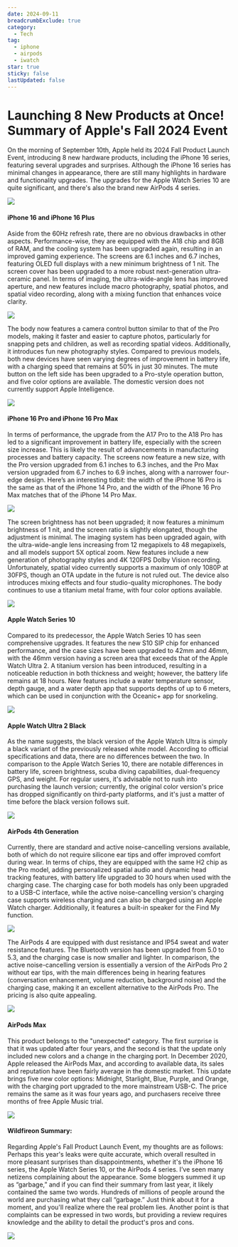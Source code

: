 ```yaml
---
date: 2024-09-11
breadcrumbExclude: true
category:
  - Tech
tag:
  - iphone
  - airpods
  - iwatch
star: true
sticky: false
lastUpdated: false
---
```


# Launching 8 New Products at Once! Summary of Apple's Fall 2024 Event

On the morning of September 10th, Apple held its 2024 Fall Product Launch Event, introducing 8 new hardware products, including the iPhone 16 series, featuring several upgrades and surprises. Although the iPhone 16 series has minimal changes in appearance, there are still many highlights in hardware and functionality upgrades. The upgrades for the Apple Watch Series 10 are quite significant, and there's also the brand new AirPods 4 series.

![](./image-1.png)

#### iPhone 16 and iPhone 16 Plus

Aside from the 60Hz refresh rate, there are no obvious drawbacks in other aspects. Performance-wise, they are equipped with the A18 chip and 8GB of RAM, and the cooling system has been upgraded again, resulting in an improved gaming experience. The screens are 6.1 inches and 6.7 inches, featuring OLED full displays with a new minimum brightness of 1 nit. The screen cover has been upgraded to a more robust next-generation ultra-ceramic panel. In terms of imaging, the ultra-wide-angle lens has improved aperture, and new features include macro photography, spatial photos, and spatial video recording, along with a mixing function that enhances voice clarity.

![](./image-2.png)

The body now features a camera control button similar to that of the Pro models, making it faster and easier to capture photos, particularly for snapping pets and children, as well as recording spatial videos. Additionally, it introduces fun new photography styles. Compared to previous models, both new devices have seen varying degrees of improvement in battery life, with a charging speed that remains at 50% in just 30 minutes. The mute button on the left side has been upgraded to a Pro-style operation button, and five color options are available. The domestic version does not currently support Apple Intelligence. 

![](./image-3.png)

#### iPhone 16 Pro and iPhone 16 Pro Max

In terms of performance, the upgrade from the A17 Pro to the A18 Pro has led to a significant improvement in battery life, especially with the screen size increase. This is likely the result of advancements in manufacturing processes and battery capacity. The screens now feature a new size, with the Pro version upgraded from 6.1 inches to 6.3 inches, and the Pro Max version upgraded from 6.7 inches to 6.9 inches, along with a narrower four-edge design. Here’s an interesting tidbit: the width of the iPhone 16 Pro is the same as that of the iPhone 14 Pro, and the width of the iPhone 16 Pro Max matches that of the iPhone 14 Pro Max.

![](./image-4.png)

The screen brightness has not been upgraded; it now features a minimum brightness of 1 nit, and the screen ratio is slightly elongated, though the adjustment is minimal. The imaging system has been upgraded again, with the ultra-wide-angle lens increasing from 12 megapixels to 48 megapixels, and all models support 5X optical zoom. New features include a new generation of photography styles and 4K 120FPS Dolby Vision recording. Unfortunately, spatial video currently supports a maximum of only 1080P at 30FPS, though an OTA update in the future is not ruled out. The device also introduces mixing effects and four studio-quality microphones. The body continues to use a titanium metal frame, with four color options available.

![](./image-5.png)

#### Apple Watch Series 10

Compared to its predecessor, the Apple Watch Series 10 has seen comprehensive upgrades. It features the new S10 SIP chip for enhanced performance, and the case sizes have been upgraded to 42mm and 46mm, with the 46mm version having a screen area that exceeds that of the Apple Watch Ultra 2. A titanium version has been introduced, resulting in a noticeable reduction in both thickness and weight; however, the battery life remains at 18 hours. New features include a water temperature sensor, depth gauge, and a water depth app that supports depths of up to 6 meters, which can be used in conjunction with the Oceanic+ app for snorkeling.

![](./image-6.png)

#### Apple Watch Ultra 2 Black

As the name suggests, the black version of the Apple Watch Ultra is simply a black variant of the previously released white model. According to official specifications and data, there are no differences between the two. In comparison to the Apple Watch Series 10, there are notable differences in battery life, screen brightness, scuba diving capabilities, dual-frequency GPS, and weight. For regular users, it's advisable not to rush into purchasing the launch version; currently, the original color version's price has dropped significantly on third-party platforms, and it's just a matter of time before the black version follows suit.

![](./image-8.png)

#### AirPods 4th Generation

Currently, there are standard and active noise-cancelling versions available, both of which do not require silicone ear tips and offer improved comfort during wear. In terms of chips, they are equipped with the same H2 chip as the Pro model, adding personalized spatial audio and dynamic head tracking features, with battery life upgraded to 30 hours when used with the charging case. The charging case for both models has only been upgraded to a USB-C interface, while the active noise-cancelling version's charging case supports wireless charging and can also be charged using an Apple Watch charger. Additionally, it features a built-in speaker for the Find My function.

![](./image-9.png)

The AirPods 4 are equipped with dust resistance and IP54 sweat and water resistance features. The Bluetooth version has been upgraded from 5.0 to 5.3, and the charging case is now smaller and lighter. In comparison, the active noise-cancelling version is essentially a version of the AirPods Pro 2 without ear tips, with the main differences being in hearing features (conversation enhancement, volume reduction, background noise) and the charging case, making it an excellent alternative to the AirPods Pro. The pricing is also quite appealing.

![](./image-10.png)

#### AirPods Max

This product belongs to the "unexpected" category. The first surprise is that it was updated after four years, and the second is that the update only included new colors and a change in the charging port. In December 2020, Apple released the AirPods Max, and according to available data, its sales and reputation have been fairly average in the domestic market. This update brings five new color options: Midnight, Starlight, Blue, Purple, and Orange, with the charging port upgraded to the more mainstream USB-C. The price remains the same as it was four years ago, and purchasers receive three months of free Apple Music trial.

![](./image-11.png)

#### Wildfireon Summary:

Regarding Apple's Fall Product Launch Event, my thoughts are as follows: Perhaps this year's leaks were quite accurate, which overall resulted in more pleasant surprises than disappointments, whether it's the iPhone 16 series, the Apple Watch Series 10, or the AirPods 4 series. I’ve seen many netizens complaining about the appearance. Some bloggers summed it up as “garbage,” and if you can find their summary from last year, it likely contained the same two words. Hundreds of millions of people around the world are purchasing what they call “garbage.” Just think about it for a moment, and you'll realize where the real problem lies. Another point is that complaints can be expressed in two words, but providing a review requires knowledge and the ability to detail the product's pros and cons.

![](./image-12.png)

